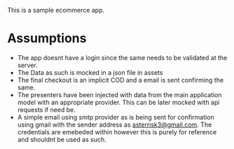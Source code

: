 This is a sample ecommerce app.
# Assumptions
- The app doesnt have a login since the same needs to be validated at the server.
- The Data as such is mocked in a json file in assets
- The final checkout is an implicit COD and a email is sent confirming the same.
- The presenters have been injected with data from the main application model with an appropriate provider. This can be later mocked with api requests if need be.
- A simple email using smtp provider as is being sent for confirmation using gmail with the sender address as asterrisk3@gmail.com. The credentials are emebeded within however this is purely for reference and shouldnt be used as such.
